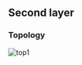 ## Second layer

### Topology

![top1](https://github.com/research-team/memristive-spinal-cord/blob/master/doc/diagram/cpg_concept.png)


